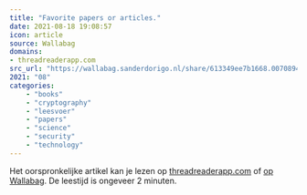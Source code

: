 ```yaml
---
title: "Favorite papers or articles."
date: 2021-08-18 19:08:57
icon: article
source: Wallabag
domains:
- threadreaderapp.com
src_url: "https://wallabag.sanderdorigo.nl/share/613349ee7b1668.00708940"
2021: "08"
categories:
    - "books"
    - "cryptography"
    - "leesvoer"
    - "papers"
    - "science"
    - "security"
    - "technology"
---
```

Het oorspronkelijke artikel kan je lezen op [threadreaderapp.com](https://threadreaderapp.com/thread/1028769194643353600.html) of [op Wallabag](https://wallabag.sanderdorigo.nl/share/613349ee7b1668.00708940). De leestijd is ongeveer 2 minuten.